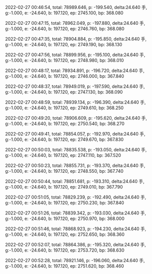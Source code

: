 2022-02-27 00:46:54, total: 78989.646, p: -199.540, delta:24.640 手, g:-1.000, e: -24.640, b: 197.120, ep: 2745.100, bp: 368.080

2022-02-27 00:47:15, total: 78962.049, p: -197.880, delta:24.640 手, g:-1.000, e: -24.640, b: 197.120, ep: 2746.760, bp: 368.080

2022-02-27 00:47:35, total: 78904.884, p: -195.850, delta:24.640 手, g:-1.000, e: -24.640, b: 197.120, ep: 2749.190, bp: 368.130

2022-02-27 00:47:56, total: 78899.956, p: -195.100, delta:24.640 手, g:-1.000, e: -24.640, b: 197.120, ep: 2748.980, bp: 368.010

2022-02-27 00:48:17, total: 78934.891, p: -196.720, delta:24.640 手, g:-1.000, e: -24.640, b: 197.120, ep: 2746.000, bp: 367.840

2022-02-27 00:48:37, total: 78949.019, p: -197.590, delta:24.640 手, g:-1.000, e: -24.640, b: 197.120, ep: 2747.130, bp: 368.090

2022-02-27 00:48:59, total: 78939.134, p: -196.390, delta:24.640 手, g:-1.000, e: -24.640, b: 197.120, ep: 2749.610, bp: 368.250

2022-02-27 00:49:20, total: 78906.609, p: -195.620, delta:24.640 手, g:-1.000, e: -24.640, b: 197.120, ep: 2750.540, bp: 368.270

2022-02-27 00:49:41, total: 78854.057, p: -192.970, delta:24.640 手, g:-1.000, e: -24.640, b: 197.120, ep: 2749.670, bp: 367.830

2022-02-27 00:50:03, total: 78835.538, p: -193.050, delta:24.640 手, g:-1.000, e: -24.640, b: 197.120, ep: 2747.110, bp: 367.520

2022-02-27 00:50:23, total: 78855.731, p: -193.370, delta:24.640 手, g:-1.000, e: -24.640, b: 197.120, ep: 2748.550, bp: 367.740

2022-02-27 00:50:44, total: 78851.681, p: -193.310, delta:24.640 手, g:-1.000, e: -24.640, b: 197.120, ep: 2749.010, bp: 367.790

2022-02-27 00:51:05, total: 78829.239, p: -192.490, delta:24.640 手, g:-1.000, e: -24.640, b: 197.120, ep: 2750.230, bp: 367.840

2022-02-27 00:51:26, total: 78839.342, p: -193.030, delta:24.640 手, g:-1.000, e: -24.640, b: 197.120, ep: 2750.970, bp: 368.000

2022-02-27 00:51:46, total: 78868.923, p: -194.230, delta:24.640 手, g:-1.000, e: -24.640, b: 197.120, ep: 2752.650, bp: 368.360

2022-02-27 00:52:07, total: 78864.386, p: -195.320, delta:24.640 手, g:-1.000, e: -24.640, b: 197.120, ep: 2753.720, bp: 368.630

2022-02-27 00:52:28, total: 78921.146, p: -196.060, delta:24.640 手, g:-1.000, e: -24.640, b: 197.120, ep: 2751.620, bp: 368.460